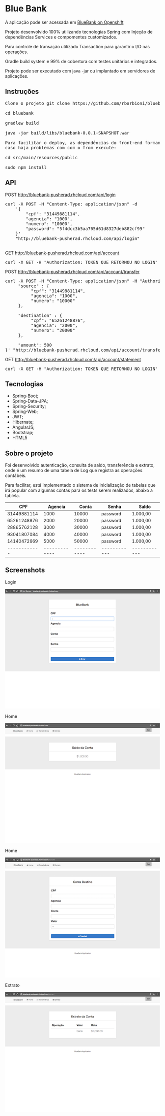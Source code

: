# Blue Bank
A aplicação pode ser acessada em [BlueBank on Openshift](http://bluebank-pusherad.rhcloud.com)

Projeto desenvolvido 100% utilizando tecnologias Spring com Injeção de dependências Services e compomentes customizados.

Para controle de transação utilizado Transaction para garantir o I/O nas operações.

Gradle build system e 99% de cobertura com testes unitários e integrados.

Projeto pode ser executado com java -jar ou implantado em servidores de aplicações.

## Instruções

<pre>
Clone o projeto git clone https://github.com/rbarbioni/bluebank.git

cd bluebank

gradlew build

java -jar build/libs/bluebank-0.0.1-SNAPSHOT.war

Para facilitar o deploy, as dependências do front-end formam incluídas no projeto,
caso haja problemas com com o from execute:

cd src/main/resources/public

sudo npm install
</pre>

## API

POST
http://bluebank-pusherad.rhcloud.com/api/login
<pre>
curl -X POST -H "Content-Type: application/json" -d
    '{
        "cpf": "31449881114",
        "agencia": "1000",
        "numero": "10000",
        "password": "5f4dcc3b5aa765d61d8327deb882cf99"
    }'
    "http://bluebank-pusherad.rhcloud.com/api/login"

</pre>

GET
http://bluebank-pusherad.rhcloud.com/api/account
<pre>
curl -X GET -H "Authorization: TOKEN_QUE_RETORNOU_NO_LOGIN" "http://bluebank-pusherad.rhcloud.com/api/account?cpf=31449881114&agencia=1000&numero=10000"
</pre>

POST
http://bluebank-pusherad.rhcloud.com/api/account/transfer
<pre>
curl -X POST -H "Content-Type: application/json" -H "Authorization: TOKEN_QUE_RETORNOU_NO_LOGIN" -d '{
     "source" : {
          "cpf": "31449881114",
          "agencia": "1000",
          "numero": "10000"
     },

     "destination" : {
          "cpf": "65261248876",
          "agencia": "2000",
          "numero": "20000"
     },

     "amount": 500
}' "http://bluebank-pusherad.rhcloud.com/api/account/transfer"
</pre>

GET
http://bluebank-pusherad.rhcloud.com/api/account/statement
<pre>
curl -X GET -H "Authorization: TOKEN_QUE_RETORNOU_NO_LOGIN" "http://bluebank-pusherad.rhcloud.com/api/statement?cpf=31449881114&agencia=1000&numero=10000"
</pre>


## Tecnologias
- Spring-Boot;
- Spring-Data-JPA;
- Spring-Security;
- Spring-Web;
- JWT;
- Hibernate;
- AngularJS;
- Bootstrap;
- HTML5

## Sobre o projeto

Foi desenvolvido autenticação, consulta de saldo, transferência e extrato, onde é um resumo de uma tabela de Log que registra as operações contábeis.

Para facilitar, está implementado o sistema de inicialização de tabelas que irá popular com algumas contas para os tests serem realizados, abaixo a tablela.


CPF | Agencia | Conta | Senha | Saldo |
------------ | ------------- | ------------ | ------------ | ------------ |
31449881114 | 1000 | 10000 | password | 1.000,00 |
65261248876 | 2000 | 20000 | password | 1.000,00 |
28865762128 | 3000 | 30000 | password | 1.000,00 |
93041807084 | 4000 | 40000 | password | 1.000,00 |
14140472669 | 5000 | 50000 | password | 1.000,00 |
------------ | ------------- | ------------ | ------------ | ------------ |

## Screenshots

Login

![Login](login.png)

Home

![Home](home.png)

Home

![Transfer](transfer.png)

Extrato

![Statement](statement.png)


